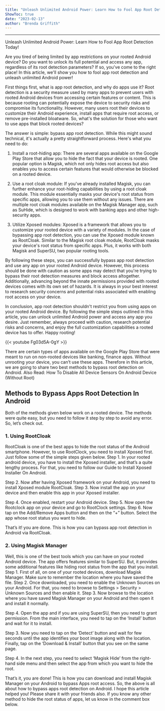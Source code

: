 ```yaml
---
title: "Unleash Unlimited Android Power: Learn How to Fool App Root Detection Today!"
ShowToc: true 
date: "2023-02-13"
author: "Brenda Griffith"
---
```

*****
Unleash Unlimited Android Power: Learn How to Fool App Root Detection Today!

Are you tired of being limited by app restrictions on your rooted Android device? Do you want to unlock its full potential and access any app, regardless of its root detection parameters? If so, you've come to the right place! In this article, we'll show you how to fool app root detection and unleash unlimited Android power!

First things first, what is app root detection, and why do apps use it? Root detection is a security measure used by many apps to prevent users with rooted Android devices from accessing certain features or content. This is because rooting can potentially expose the device to security risks and compromise its functionality. However, many users root their devices to customize their Android experience, install apps that require root access, or remove pre-installed bloatware. So, what's the solution for those who want to use apps that block rooted devices?

The answer is simple: bypass app root detection. While this might sound technical, it's actually a pretty straightforward process. Here's what you need to do:

1. Install a root-hiding app: There are several apps available on the Google Play Store that allow you to hide the fact that your device is rooted. One popular option is Magisk, which not only hides root access but also enables you to access certain features that would otherwise be blocked on a rooted device.

2. Use a root cloak module: If you've already installed Magisk, you can further enhance your root-hiding capabilities by using a root cloak module. This module essentially masks your device's root status from specific apps, allowing you to use them without any issues. There are multiple root cloak modules available on the Magisk Manager app, such as SuHide, which is designed to work with banking apps and other high-security apps.

3. Utilize Xposed modules: Xposed is a framework that allows you to customize your rooted device with a variety of modules. In the case of bypassing app root detection, you can use the Xposed module known as RootCloak. Similar to the Magisk root cloak module, RootCloak masks your device's root status from specific apps. Plus, it works with both Magisk and SuperSU, two popular rooting tools.

By following these steps, you can successfully bypass app root detection and use any app on your rooted Android device. However, this process should be done with caution as some apps may detect that you're trying to bypass their root detection measures and block access altogether. Additionally, advancing beyond the innate permissions provided with rooted devices comes with its own set of hazards. It is always in your best interest to research security concerns and potential risks associated with enabling root access on your device.

In conclusion, app root detection shouldn't restrict you from using apps on your rooted Android device. By following the simple steps outlined in this article, you can unlock unlimited Android power and access any app you desire. Just remember, always proceed with caution, research potential risks and concerns, and enjoy the full customization capabilities a rooted device has to offer. Happy rooting!

{{< youtube Fg03d5A-0gY >}} 



There are certain types of apps available on the Google Play Store that were meant to run on non-rooted devices like banking, finance apps. Without unrooting your device, you can’t use these apps.
Therefore in this article, we are going to share two best methods to bypass root detection on Android.
Also Read: How To Disable All Device Sensors On Android Device (Without Root)

 
## Methods to Bypass Apps Root Detection In Android


Both of the methods given below work on a rooted device. The methods were quite easy, but you need to follow it step by step to avoid any error. So, let’s check out.

 
### 1. Using RootCloak


RootCloak is one of the best apps to hide the root status of the Android smartphone. However, to use RootClock, you need to install Xposed first. Just follow some of the simple steps given below.
Step 1. In your rooted android device, you have to install the Xposed installer, and that’s a quite lengthy process. For that, you need to follow our Guide to Install Xposed Installer On Android.

Step 2. Now after having Xposed framework on your Android, you need to install Xposed module RootCloak.
Step 3. Now install the app on your device and then enable this app in your Xposed installer.

Step 4. Once enabled, restart your Android device.
Step 5. Now open the Rootclock app on your device and go to RootClock settings.
Step 6. Now tap on the Add/Remove Apps button and then on the “+” button. Select the app whose root status you want to hide.

That’s it! you are done. This is how you can bypass app root detection in Android via RootCloak.

 
### 2. Using Magisk Manager


Well, this is one of the best tools which you can have on your rooted Android device. The app offers features similar to SuperSU. But, it provides some additional features like hiding root status from the app that you install.
Step 1. First of all, on one of your rooted devices, download Magisk Manager. Make sure to remember the location where you have saved the file.
Step 2. Once downloaded, you need to enable the Unknown Sources on your Android. For that, you need to browse to Settings > Security > Unknown Sources and then enable it.
Step 3. Now browse to the location where you have saved Magisk Manager on your Android and then open it and install it normally.

Step 4. Open the app and if you are using SuperSU, then you need to grant permission. From the main interface, you need to tap on the ‘Install’ button and wait for it to install.

Step 3. Now you need to tap on the ‘Detect’ button and wait for few seconds until the app identifies your boot image along with the location. Finally, tap on the ‘Download & Install’ button that you see on the same page.

Step 4. In the next step, you need to select ‘Magisk Hide’ from the right-hand side menu and then select the app from which you want to hide the root.
 

That’s it, you are done! This is how you can download and install Magisk Manager on your Android to bypass Apps root access.
So, the above is all about how to bypass apps root detection on Android. I hope this article helped you! Please share it with your friends also. If you know any other method to hide the root status of apps, let us know in the comment box below.




